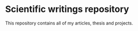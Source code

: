 # Scientific writings repository

This repository contains all of my articles, thesis and projects.
